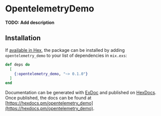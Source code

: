 # OpentelemetryDemo

**TODO: Add description**

## Installation

If [available in Hex](https://hex.pm/docs/publish), the package can be installed
by adding `opentelemetry_demo` to your list of dependencies in `mix.exs`:

```elixir
def deps do
  [
    {:opentelemetry_demo, "~> 0.1.0"}
  ]
end
```

Documentation can be generated with [ExDoc](https://github.com/elixir-lang/ex_doc)
and published on [HexDocs](https://hexdocs.pm). Once published, the docs can
be found at [https://hexdocs.pm/opentelemetry_demo](https://hexdocs.pm/opentelemetry_demo).

